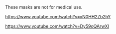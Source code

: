 These masks are not for medical use.


https://www.youtube.com/watch?v=xN0HH2Zb2hY

https://www.youtube.com/watch?v=Dy59oQArwXI
